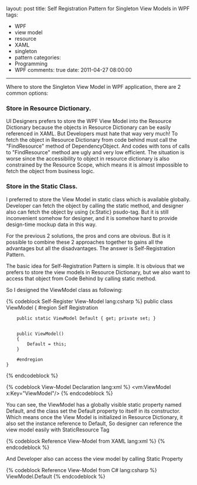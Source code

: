 layout: post
title: Self Registration Pattern for Singleton View Models in WPF
tags:
  - WPF
  - view model
  - resource
  - XAML
  - singleton
  - pattern
categories:
  - Programming
  - WPF
comments: true
date: 2011-04-27 08:00:00
---
Where to store the Singleton View Model in WPF application, there are 2 common options:

### Store in Resource Dictionary.  
UI Designers prefers to store the WPF View Model into the Resource Dictionary because the objects in Resource Dictionary can be easily referenced in XAML.
But Developers must hate that way very much!
To fetch the object in Resource Dictionary from code behind must call the "FindResource" method of DependencyObject.  And codes with tons of calls to "FindResource" method are ugly and very low efficient. The situation is worse since the accessibility to object in resource dictionary  is also constrained by the Resource Scope, which means it is almost impossible to fetch the object from business logic.

### Store in the Static Class.  
I preferred to store the View Model in static class which is available globally. Developer can fetch the object by calling the static method, and designer also can fetch the object by using {x:Static} psudo-tag.
But it is still inconvenient somehow for designer, and it is somehow hard to provide design-time mockup data in this way.

For the previous 2 solutions, the pros and cons are obvious. But is it possible to combine these 2 approaches together to gains all the advantages but all the disadvantages.
The answer is Self-Registration Pattern.

The basic idea for Self-Registration Pattern is simple. It is obvious that we prefers to store the view models in Resource Dictionary, but we also want to access that object from Code Behind by calling static method.

So I designed the ViewModel class as following:

{% codeblock Self-Register View-Model lang:csharp %}
    public class ViewModel
    {
        #region Self Registration

        public static ViewModel Default { get; private set; }


        public ViewModel()
        {
            Default = this;
        }

        #endregion
    }
{% endcodeblock %}

{% codeblock View-Model Declaration  lang:xml %}
	<vm:ViewModel x:Key="ViewModel"/>
{% endcodeblock %}

You can see, the ViewModel has a globally visible static property named Default, and the class set the Default property to itself in its constructor.
Which means once the View Model is initialized in Resource Dictionary, it also set the instance reference to Default,
So designer can reference the view model easily with StaticResource Tag

{% codeblock Reference View-Model from XAML lang:xml %}
    <Control Property="{StaticResource ViewModel}"/>
{% endcodeblock %}

And Developer also can access the view model by calling Static Property

{% codeblock Reference View-Model from C# lang:csharp %}
     ViewModel.Default
{% endcodeblock %}
